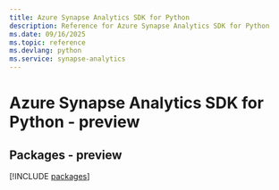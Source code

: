 ```yaml
---
title: Azure Synapse Analytics SDK for Python
description: Reference for Azure Synapse Analytics SDK for Python
ms.date: 09/16/2025
ms.topic: reference
ms.devlang: python
ms.service: synapse-analytics
---
```

# Azure Synapse Analytics SDK for Python - preview
## Packages - preview
[!INCLUDE [packages](synapse-analytics-index.md)]